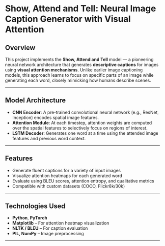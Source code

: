 #  Show, Attend and Tell: Neural Image Caption Generator with Visual Attention

##  Overview
This project implements the **Show, Attend and Tell** model — a pioneering neural network architecture that generates **descriptive captions** for images using **visual attention mechanisms**. Unlike earlier image captioning models, this approach learns to focus on specific parts of an image while generating each word, closely mimicking how humans describe scenes.

---

##  Model Architecture
-  **CNN Encoder**: A pre-trained convolutional neural network (e.g., ResNet, Inception) encodes spatial image features.
-  **Attention Module**: At each timestep, attention weights are computed over the spatial features to selectively focus on regions of interest.
-  **LSTM Decoder**: Generates one word at a time using the attended image features and previous word context.

---

##  Features
-  Generate fluent captions for a variety of input images
-  Visualize attention heatmaps for each generated word
-  Evaluate using BLEU scores, attention entropy, and qualitative metrics
-  Compatible with custom datasets (COCO, Flickr8k/30k)

---

##  Technologies Used
- **Python**, **PyTorch**
- **Matplotlib** – For attention heatmap visualization
- **NLTK / BLEU** – For caption evaluation
- **PIL, NumPy** – Image preprocessing

---

